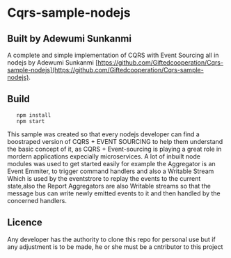 # Cqrs-sample-nodejs

## Built by Adewumi Sunkanmi
A complete and simple implementation of CQRS with Event Sourcing all in nodejs by Adewumi Sunkanmi
[https://github.com/Giftedcooperation/Cqrs-sample-nodejs](https://github.com/Giftedcooperation/Cqrs-sample-nodejs).

## Build

```
   npm install
   npm start
```

This sample was created so that every nodejs developer can find a boostraped version of CQRS + EVENT SOURCING to help them understand the basic concept of it, as CQRS + Event-sourcing is playing a great role in mordern applications expecially microservices. A lot of inbuilt node modules was used to get started easily for example the Aggregator is an Event Emmiter, to trigger command handlers and also a Writable Stream Which is used by the eventstrore to replay the events to the current state,also the Report Aggregators are also Writable streams so that the message bus can write newly emitted events to it and then handled by the concerned handlers. 

## Licence

Any developer has the authority to clone this repo for personal use but if any adjustment is to be made, he or she must be a cntributor to this project
